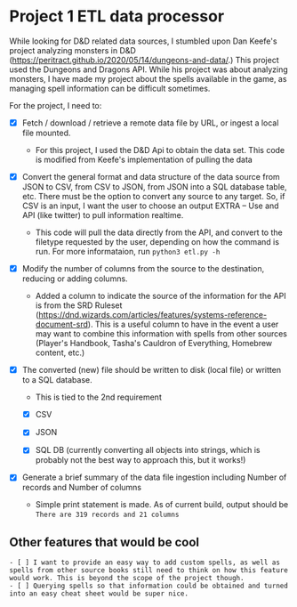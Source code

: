 # Project 1 ETL data processor 
While looking for D&D related data sources, I stumbled upon Dan Keefe's project analyzing monsters in D&D (https://peritract.github.io/2020/05/14/dungeons-and-data/.) This project used the Dungeons and Dragons API. While his project was about analyzing monsters, I have made my project about the spells available in the game, as managing spell information can be difficult sometimes.

For the project, I need to:

- [x] Fetch / download / retrieve a remote data file by URL, or ingest a local file mounted.
    * For this project, I used the D&D Api to obtain the data set. This code is modified from Keefe's implementation of pulling the data


- [x] Convert the general format and data structure of the data source from JSON to CSV, from CSV to JSON, from JSON into a SQL database table, etc. There must be the option to convert any source to any target. So, if CSV is an input, I want the user to choose an output EXTRA – Use and API (like twitter) to pull information realtime.
    * This code will pull the data directly from the API, and convert to the filetype requested by the user, depending on how the command is run. For more informataion, run `python3 etl.py -h`


- [x] Modify the number of columns from the source to the destination, reducing or adding columns. 
    * Added a column to indicate the source of the information for the API is from the SRD Ruleset (https://dnd.wizards.com/articles/features/systems-reference-document-srd). This is a useful column to have in the event a user may want to combine this information with spells from other sources (Player's Handbook, Tasha's Cauldron of Everything, Homebrew content, etc.)


- [X] The converted (new) file should be written to disk (local file) or written to a SQL database. 
    * This is tied to the 2nd requirement
    - [X] CSV
    - [X] JSON
    - [X] SQL DB (currently converting all objects into strings, which is probably not the best way to approach this, but it works!)


- [x] Generate a brief summary of the data file ingestion including Number of records and Number of columns 
    * Simple print statement is made. As of current build, output should be `There are 319 records and 21 columns`

## Other features that would be cool
    - [ ] I want to provide an easy way to add custom spells, as well as spells from other source books still need to think on how this feature would work. This is beyond the scope of the project though.
    - [ ] Querying spells so that information could be obtained and turned into an easy cheat sheet would be super nice. 



